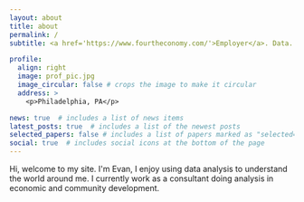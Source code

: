 ```yaml
---
layout: about
title: about
permalink: /
subtitle: <a href='https://www.fourtheconomy.com/'>Employer</a>. Data. Learning. Adventure.

profile:
  align: right
  image: prof_pic.jpg
  image_circular: false # crops the image to make it circular
  address: >
    <p>Philadelphia, PA</p>

news: true  # includes a list of news items
latest_posts: true  # includes a list of the newest posts
selected_papers: false # includes a list of papers marked as "selected={true}"
social: true  # includes social icons at the bottom of the page
---
```

Hi, welcome to my site. I'm Evan, I enjoy using data analysis to understand the world around me. I currently work as a consultant doing analysis in economic and community development. 
